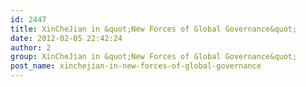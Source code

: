 ```yaml
---
id: 2447
title: XinCheJian in &quot;New Forces of Global Governance&quot;
date: 2012-02-05 22:42:24
author: 2
group: XinCheJian in &quot;New Forces of Global Governance&quot;
post_name: xinchejian-in-new-forces-of-global-governance
---
```


